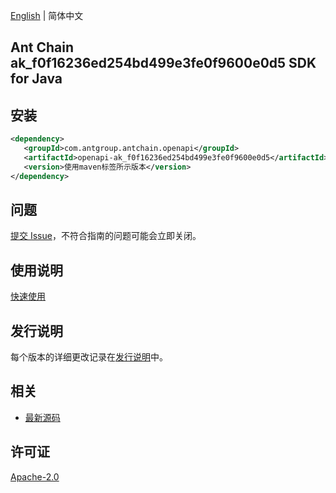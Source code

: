 [English](README.md) | 简体中文

## Ant Chain ak_f0f16236ed254bd499e3fe0f9600e0d5 SDK for Java

## 安装

```xml
<dependency>
   <groupId>com.antgroup.antchain.openapi</groupId>
   <artifactId>openapi-ak_f0f16236ed254bd499e3fe0f9600e0d5</artifactId>
   <version>使用maven标签所示版本</version>
</dependency>
```

## 问题

[提交 Issue](https://github.com/alipay/antchain-openapi-prod-sdk/issues/new)，不符合指南的问题可能会立即关闭。

## 使用说明

[快速使用](https://github.com/alipay/antchain-openapi-prod-sdk)

## 发行说明

每个版本的详细更改记录在[发行说明](./ChangeLog.txt)中。

## 相关

- [最新源码](https://github.com/alipay/antchain-openapi-prod-sdk/)

## 许可证

[Apache-2.0](http://www.apache.org/licenses/LICENSE-2.0)
